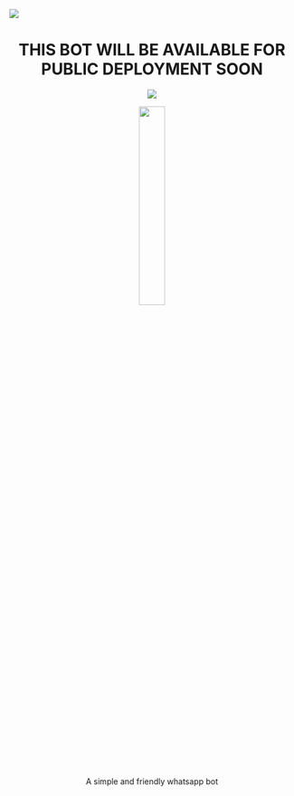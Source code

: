 

<a><img src='https://i.imgur.com/LyHic3i.gif'/></a>
<h1 align="center">THIS BOT WILL BE AVAILABLE FOR PUBLIC DEPLOYMENT SOON</h1>
<p align="center">
  <a href="https://github.com/DenverCoder1/readme-typing-svg"><img src="https://readme-typing-svg.herokuapp.com?font=Time+New+Roman&color=cyan&size=25&center=true&vCenter=true&width=600&height=100&lines=4ORTY6YX+OFFICIAL+MD..."></a>
</p>
<p  align="center" > <img src="https://telegra.ph/file/8237d01bfa409038f6dc3.jpg" width="30%"></p>


<p align="center">A simple and friendly whatsapp bot</p>



